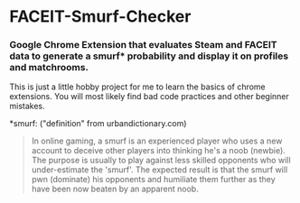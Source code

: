# FACEIT-Smurf-Checker
### Google Chrome Extension that evaluates Steam and FACEIT data to generate a smurf* probability and display it on profiles and matchrooms.


This is just a little hobby project for me to learn the basics of chrome extensions. You will most likely find bad code practices and other beginner mistakes.


*smurf: ("definition" from urbandictionary.com)
> In online gaming, a smurf is an experienced player who uses a new account to deceive other players into thinking he's a noob (newbie). The purpose is usually to play against less skilled opponents who will under-estimate the 'smurf'. The expected result is that the smurf will pwn (dominate) his opponents and humiliate them further as they have been now beaten by an apparent noob. 
